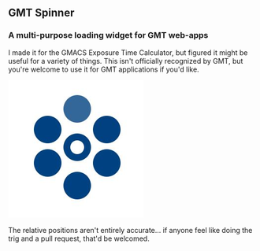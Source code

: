## GMT Spinner
### A multi-purpose loading widget for GMT web-apps
I made it for the GMACS Exposure Time Calculator, but figured it might be useful for a variety of things. This isn't officially recognized by GMT, but you're welcome to use it for GMT applications if you'd like.  

![little example picture](thumbnail.jpg)

The relative positions aren't entirely accurate... if anyone feel like doing the trig and a pull request, that'd be welcomed.
